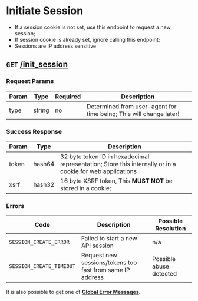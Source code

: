 # Initiate Session

* If a session cookie is not set, use this endpoint to request a new session;
* If session cookie is already set, ignore calling this endpoint;
* Sessions are IP address sensitive

## `GET` [/init_session]()

### Request Params

Param | Type | Required | Description
--- | --- | --- | ---
type | string | no | Determined from user-agent for time being; This will change later!

### Success Response

Param | Type |  Description
--- | --- | --- 
token | hash64 | 32 byte token ID in hexadecimal representation; Store this internally or in a cookie for web applications
xsrf | hash32 | 16 byte XSRF token, This **MUST NOT** be stored in a cookie;

### Errors

Code | Description| Possible Resolution
--- | --- | ---
`SESSION_CREATE_ERROR` | Failed to start a new API session | n/a
`SESSION_CREATE_TIMEOUT` | Request new sessions/tokens too fast from same IP address | Possible abuse detected

It is also possible to get one of [**Global Error Messages**](../README.md#global-error-messages).
